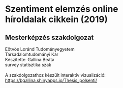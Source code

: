 #  Szentiment elemzés online híroldalak cikkein (2019) 
## Mesterképzés szakdolgozat

Eötvös Loránd Tudományegyetem <br>
Társadalomtudományi Kar <br>
Készítette: Gallina Beáta <br>
survey statisztika szak <br>
<br>
A szakdolgozathoz készült interaktív vizualizáció: https://bgallina.shinyapps.io/Thesis_polsenti/


